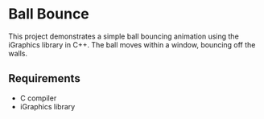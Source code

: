 # Ball Bounce

This project demonstrates a simple ball bouncing animation using the iGraphics library in C++. The ball moves within a window, bouncing off the walls.

## Requirements

- C compiler
- iGraphics library



